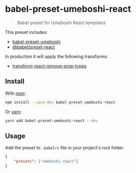 # babel-preset-umeboshi-react

> Babel preset for Umeboshi React templates

This preset includes:

-   [babel-preset-umeboshi](https://github.com/dwightjack/umeboshi/tree/master/packages/babel-preset-umeboshi)
-   [@babel/preset-react](https://babeljs.io/docs/en/babel-preset-react)

In production it will apply the following transforms:

-   [transform-react-remove-prop-types](https://www.npmjs.com/package/babel-plugin-transform-react-remove-prop-types)

## Install

With [npm](https://www.npmjs.com):

```sh
npm install --save-dev babel-preset-umeboshi-react
```

Or [yarn](https://yarnpkg.com):

```sh
yarn add babel-preset-umeboshi-react --dev
```

## Usage

Add the preset to `.babelrc` file in your project's root folder.

```json
{
    "presets": ["umeboshi-react"]
}
```

